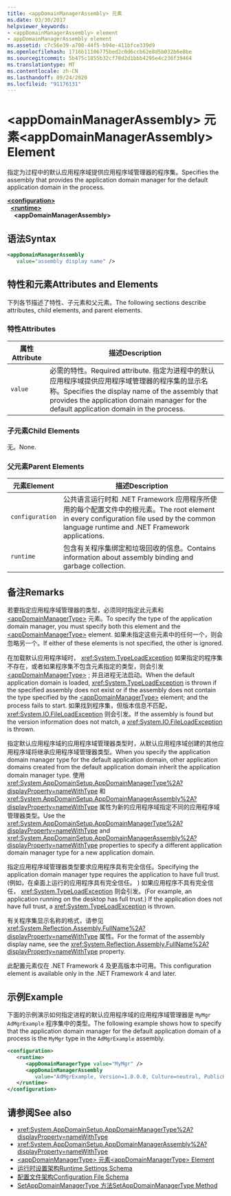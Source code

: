 ```yaml
---
title: <appDomainManagerAssembly> 元素
ms.date: 03/30/2017
helpviewer_keywords:
- <appDomainManagerAssembly> element
- appDomainManagerAssembly element
ms.assetid: c7c56e39-a700-44f5-b94e-411bfce339d9
ms.openlocfilehash: 1716b11106775bed2c0d6ccb62e8d5b032b6e8be
ms.sourcegitcommit: 5b475c1855b32cf78d2d1bbb4295e4c236f39464
ms.translationtype: MT
ms.contentlocale: zh-CN
ms.lasthandoff: 09/24/2020
ms.locfileid: "91176131"
---
```

# <a name="appdomainmanagerassembly-element"></a><span data-ttu-id="bb2a8-102">\<appDomainManagerAssembly> 元素</span><span class="sxs-lookup"><span data-stu-id="bb2a8-102">\<appDomainManagerAssembly> Element</span></span>

<span data-ttu-id="bb2a8-103">指定为过程中的默认应用程序域提供应用程序域管理器的程序集。</span><span class="sxs-lookup"><span data-stu-id="bb2a8-103">Specifies the assembly that provides the application domain manager for the default application domain in the process.</span></span>  
  
[**\<configuration>**](../configuration-element.md)\
&nbsp;&nbsp;[**\<runtime>**](runtime-element.md)\
&nbsp;&nbsp;&nbsp;&nbsp;**\<appDomainManagerAssembly>**  
  
## <a name="syntax"></a><span data-ttu-id="bb2a8-104">语法</span><span class="sxs-lookup"><span data-stu-id="bb2a8-104">Syntax</span></span>  
  
```xml  
<appDomainManagerAssembly
   value="assembly display name" />  
```  
  
## <a name="attributes-and-elements"></a><span data-ttu-id="bb2a8-105">特性和元素</span><span class="sxs-lookup"><span data-stu-id="bb2a8-105">Attributes and Elements</span></span>  

 <span data-ttu-id="bb2a8-106">下列各节描述了特性、子元素和父元素。</span><span class="sxs-lookup"><span data-stu-id="bb2a8-106">The following sections describe attributes, child elements, and parent elements.</span></span>  
  
### <a name="attributes"></a><span data-ttu-id="bb2a8-107">特性</span><span class="sxs-lookup"><span data-stu-id="bb2a8-107">Attributes</span></span>  
  
|<span data-ttu-id="bb2a8-108">属性</span><span class="sxs-lookup"><span data-stu-id="bb2a8-108">Attribute</span></span>|<span data-ttu-id="bb2a8-109">描述</span><span class="sxs-lookup"><span data-stu-id="bb2a8-109">Description</span></span>|  
|---------------|-----------------|  
|`value`|<span data-ttu-id="bb2a8-110">必需的特性。</span><span class="sxs-lookup"><span data-stu-id="bb2a8-110">Required attribute.</span></span> <span data-ttu-id="bb2a8-111">指定为进程中的默认应用程序域提供应用程序域管理器的程序集的显示名称。</span><span class="sxs-lookup"><span data-stu-id="bb2a8-111">Specifies the display name of the assembly that provides the application domain manager for the default application domain in the process.</span></span>|  
  
### <a name="child-elements"></a><span data-ttu-id="bb2a8-112">子元素</span><span class="sxs-lookup"><span data-stu-id="bb2a8-112">Child Elements</span></span>  

 <span data-ttu-id="bb2a8-113">无。</span><span class="sxs-lookup"><span data-stu-id="bb2a8-113">None.</span></span>  
  
### <a name="parent-elements"></a><span data-ttu-id="bb2a8-114">父元素</span><span class="sxs-lookup"><span data-stu-id="bb2a8-114">Parent Elements</span></span>  
  
|<span data-ttu-id="bb2a8-115">元素</span><span class="sxs-lookup"><span data-stu-id="bb2a8-115">Element</span></span>|<span data-ttu-id="bb2a8-116">描述</span><span class="sxs-lookup"><span data-stu-id="bb2a8-116">Description</span></span>|  
|-------------|-----------------|  
|`configuration`|<span data-ttu-id="bb2a8-117">公共语言运行时和 .NET Framework 应用程序所使用的每个配置文件中的根元素。</span><span class="sxs-lookup"><span data-stu-id="bb2a8-117">The root element in every configuration file used by the common language runtime and .NET Framework applications.</span></span>|  
|`runtime`|<span data-ttu-id="bb2a8-118">包含有关程序集绑定和垃圾回收的信息。</span><span class="sxs-lookup"><span data-stu-id="bb2a8-118">Contains information about assembly binding and garbage collection.</span></span>|  
  
## <a name="remarks"></a><span data-ttu-id="bb2a8-119">备注</span><span class="sxs-lookup"><span data-stu-id="bb2a8-119">Remarks</span></span>  

 <span data-ttu-id="bb2a8-120">若要指定应用程序域管理器的类型，必须同时指定此元素和 [\<appDomainManagerType>](appdomainmanagertype-element.md) 元素。</span><span class="sxs-lookup"><span data-stu-id="bb2a8-120">To specify the type of the application domain manager, you must specify both this element and the [\<appDomainManagerType>](appdomainmanagertype-element.md) element.</span></span> <span data-ttu-id="bb2a8-121">如果未指定这些元素中的任何一个，则会忽略另一个。</span><span class="sxs-lookup"><span data-stu-id="bb2a8-121">If either of these elements is not specified, the other is ignored.</span></span>  
  
 <span data-ttu-id="bb2a8-122">在加载默认应用程序域时， <xref:System.TypeLoadException> 如果指定的程序集不存在，或者如果程序集不包含元素指定的类型，则会引发 [\<appDomainManagerType>](appdomainmanagertype-element.md) ; 并且进程无法启动。</span><span class="sxs-lookup"><span data-stu-id="bb2a8-122">When the default application domain is loaded, <xref:System.TypeLoadException> is thrown if the specified assembly does not exist or if the assembly does not contain the type specified by the [\<appDomainManagerType>](appdomainmanagertype-element.md) element; and the process fails to start.</span></span> <span data-ttu-id="bb2a8-123">如果找到程序集，但版本信息不匹配， <xref:System.IO.FileLoadException> 则会引发。</span><span class="sxs-lookup"><span data-stu-id="bb2a8-123">If the assembly is found but the version information does not match, a <xref:System.IO.FileLoadException> is thrown.</span></span>  
  
 <span data-ttu-id="bb2a8-124">指定默认应用程序域的应用程序域管理器类型时，从默认应用程序域创建的其他应用程序域将继承应用程序域管理器类型。</span><span class="sxs-lookup"><span data-stu-id="bb2a8-124">When you specify the application domain manager type for the default application domain, other application domains created from the default application domain inherit the application domain manager type.</span></span> <span data-ttu-id="bb2a8-125">使用 <xref:System.AppDomainSetup.AppDomainManagerType%2A?displayProperty=nameWithType> 和 <xref:System.AppDomainSetup.AppDomainManagerAssembly%2A?displayProperty=nameWithType> 属性为新的应用程序域指定不同的应用程序域管理器类型。</span><span class="sxs-lookup"><span data-stu-id="bb2a8-125">Use the <xref:System.AppDomainSetup.AppDomainManagerType%2A?displayProperty=nameWithType> and <xref:System.AppDomainSetup.AppDomainManagerAssembly%2A?displayProperty=nameWithType> properties to specify a different application domain manager type for a new application domain.</span></span>  
  
 <span data-ttu-id="bb2a8-126">指定应用程序域管理器类型要求应用程序具有完全信任。</span><span class="sxs-lookup"><span data-stu-id="bb2a8-126">Specifying the application domain manager type requires the application to have full trust.</span></span> <span data-ttu-id="bb2a8-127"> (例如，在桌面上运行的应用程序具有完全信任。 ) 如果应用程序不具有完全信任， <xref:System.TypeLoadException> 则会引发。</span><span class="sxs-lookup"><span data-stu-id="bb2a8-127">(For example, an application running on the desktop has full trust.) If the application does not have full trust, a <xref:System.TypeLoadException> is thrown.</span></span>  
  
 <span data-ttu-id="bb2a8-128">有关程序集显示名称的格式，请参见 <xref:System.Reflection.Assembly.FullName%2A?displayProperty=nameWithType> 属性。</span><span class="sxs-lookup"><span data-stu-id="bb2a8-128">For the format of the assembly display name, see the <xref:System.Reflection.Assembly.FullName%2A?displayProperty=nameWithType> property.</span></span>  
  
 <span data-ttu-id="bb2a8-129">此配置元素仅在 .NET Framework 4 及更高版本中可用。</span><span class="sxs-lookup"><span data-stu-id="bb2a8-129">This configuration element is available only in the .NET Framework 4 and later.</span></span>  
  
## <a name="example"></a><span data-ttu-id="bb2a8-130">示例</span><span class="sxs-lookup"><span data-stu-id="bb2a8-130">Example</span></span>  

 <span data-ttu-id="bb2a8-131">下面的示例演示如何指定进程的默认应用程序域的应用程序域管理器是 `MyMgr` `AdMgrExample` 程序集中的类型。</span><span class="sxs-lookup"><span data-stu-id="bb2a8-131">The following example shows how to specify that the application domain manager for the default application domain of a process is the `MyMgr` type in the `AdMgrExample` assembly.</span></span>  
  
```xml  
<configuration>  
   <runtime>  
      <appDomainManagerType value="MyMgr" />  
      <appDomainManagerAssembly
         value="AdMgrExample, Version=1.0.0.0, Culture=neutral, PublicKeyToken=6856bccf150f00b3" />  
   </runtime>  
</configuration>  
```  
  
## <a name="see-also"></a><span data-ttu-id="bb2a8-132">请参阅</span><span class="sxs-lookup"><span data-stu-id="bb2a8-132">See also</span></span>

- <xref:System.AppDomainSetup.AppDomainManagerType%2A?displayProperty=nameWithType>
- <xref:System.AppDomainSetup.AppDomainManagerAssembly%2A?displayProperty=nameWithType>
- [<span data-ttu-id="bb2a8-133">\<appDomainManagerType> 元素</span><span class="sxs-lookup"><span data-stu-id="bb2a8-133">\<appDomainManagerType> Element</span></span>](appdomainmanagertype-element.md)
- [<span data-ttu-id="bb2a8-134">运行时设置架构</span><span class="sxs-lookup"><span data-stu-id="bb2a8-134">Runtime Settings Schema</span></span>](index.md)
- [<span data-ttu-id="bb2a8-135">配置文件架构</span><span class="sxs-lookup"><span data-stu-id="bb2a8-135">Configuration File Schema</span></span>](../index.md)
- [<span data-ttu-id="bb2a8-136">SetAppDomainManagerType 方法</span><span class="sxs-lookup"><span data-stu-id="bb2a8-136">SetAppDomainManagerType Method</span></span>](../../../unmanaged-api/hosting/iclrcontrol-setappdomainmanagertype-method.md)
